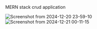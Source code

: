 MERN stack crud application 

![Screenshot from 2024-12-20 23-59-10](https://github.com/user-attachments/assets/b6cac912-8b3a-4dbc-a49d-5166562eb8af)
![Screenshot from 2024-12-21 00-11-15](https://github.com/user-attachments/assets/555b2836-9008-41af-a4e0-7d32edfa7f28)
